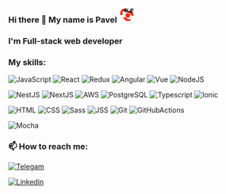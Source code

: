 ### Hi there 👋 My name is Pavel [![Website](https://github.com/4-life/4life.work/blob/master/public/images/app-icon/favicon-32x32.png)](https://4life.work/)

### I'm Full-stack web developer

### My skills:

![JavaScript](https://img.shields.io/badge/-JavaScript-444444?style=flat-square&logo=JavaScript)
![React](https://img.shields.io/badge/-React-444444?style=flat-square&logo=React)
![Redux](https://img.shields.io/badge/-Redux-444444?style=flat-square&logo=Redux)
![Angular](https://img.shields.io/badge/-Angular-444444?style=flat-square&logo=Angular)
![Vue](https://img.shields.io/badge/-Vue-444444?style=flat-square&logo=Vue.js)
![NodeJS](https://img.shields.io/badge/-NodeJS-444444?style=flat-square&logo=Node.js)

![NestJS](https://img.shields.io/badge/-NestJS-444444?style=flat-square&logo=NestJS)
![NextJS](https://img.shields.io/badge/-NextJS-444444?style=flat-square&logo=Next.js)
![AWS](https://img.shields.io/badge/-AWS-444444?style=flat-square&logo=AmazonAWS)
![PostgreSQL](https://img.shields.io/badge/-PostgreSQL-444444?style=flat-square&logo=PostgreSQL)
![Typescript](https://img.shields.io/badge/-Typescript-444444?style=flat-square&logo=Typescript)
![Ionic](https://img.shields.io/badge/-Ionic-444444?style=flat-square&logo=Ionic)

![HTML](https://img.shields.io/badge/-HTML-444444?style=flat-square&logo=html5)
![CSS](https://img.shields.io/badge/-CSS-444444?style=flat-square&logo=css3)
![Sass](https://img.shields.io/badge/-Sass-444444?style=flat-square&logo=Sass)
![JSS](https://img.shields.io/badge/-JSS-444444?style=flat-square&logo=JSS)
![Git](https://img.shields.io/badge/-Git-444444?style=flat-square&logo=Git)
![GitHubActions](https://img.shields.io/badge/-GitHubActions-444444?style=flat-square&logo=GitHubActions)

![Mocha](https://img.shields.io/badge/-Mocha-444444?style=flat-square&logo=Mocha)

### 📫 How to reach me:

[![Telegam](https://shields.io/badge/-Telegram-ffffff?logo=telegram&style=social)](https://t.me/js4life)

[![Linkedin](https://shields.io/badge/-Linkedin-ffffff?logo=linkedin&style=social)](http://linkedin.com/in/js4life)

